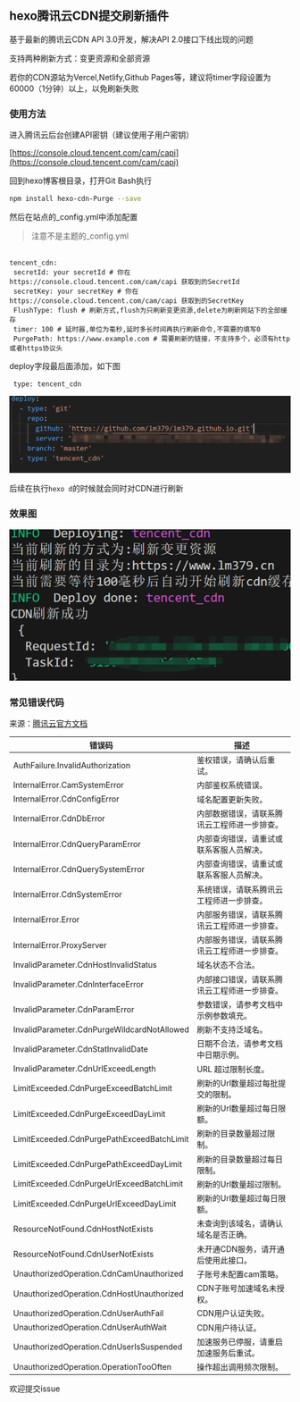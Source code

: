 ## hexo腾讯云CDN提交刷新插件

基于最新的腾讯云CDN API 3.0开发，解决API 2.0接口下线出现的问题

支持两种刷新方式：变更资源和全部资源

若你的CDN源站为Vercel,Netlify,Github Pages等，建议将timer字段设置为60000（1分钟）以上，以免刷新失败

### 使用方法

进入腾讯云后台创建API密钥（建议使用子用户密钥）  

[https://console.cloud.tencent.com/cam/capi](https://console.cloud.tencent.com/cam/capi)

回到hexo博客根目录，打开Git Bash执行

```bash
npm install hexo-cdn-Purge --save
```

然后在站点的_config.yml中添加配置
> 注意不是主题的_config.yml

```ymal

tencent_cdn:
 secretId: your secretId # 你在https://console.cloud.tencent.com/cam/capi 获取到的SecretId
 secretKey: your secretKey # 你在https://console.cloud.tencent.com/cam/capi 获取到的SecretKey
 FlushType: flush # 刷新方式,flush为只刷新变更资源,delete为刷新网站下的全部缓存
 timer: 100 # 延时器,单位为毫秒,延时多长时间再执行刷新命令,不需要的填写0
 PurgePath: https://www.example.com # 需要刷新的链接，不支持多个，必须有http或者https协议头
```

deploy字段最后面添加，如下图

```ymal
 type: tencent_cdn
```

![1716537790437](image/README/1716537790437.png)

后续在执行`hexo d`的时候就会同时对CDN进行刷新

### 效果图

![1716537868450](image/README/1716537868450.png)

### 常见错误代码

来源：[腾讯云官方文档](https://cloud.tencent.com/document/api/228/37871)

| 错误码                                      | 描述                                         |
| ------------------------------------------- | -------------------------------------------- |
| AuthFailure.InvalidAuthorization            | 鉴权错误，请确认后重试。                     |
| InternalError.CamSystemError                | 内部鉴权系统错误。                           |
| InternalError.CdnConfigError                | 域名配置更新失败。                           |
| InternalError.CdnDbError                    | 内部数据错误，请联系腾讯云工程师进一步排查。 |
| InternalError.CdnQueryParamError            | 内部查询错误，请重试或联系客服人员解决。     |
| InternalError.CdnQuerySystemError           | 内部查询错误，请重试或联系客服人员解决。     |
| InternalError.CdnSystemError                | 系统错误，请联系腾讯云工程师进一步排查。     |
| InternalError.Error                         | 内部服务错误，请联系腾讯云工程师进一步排查。 |
| InternalError.ProxyServer                   | 内部服务错误，请联系腾讯云工程师进一步排查。 |
| InvalidParameter.CdnHostInvalidStatus       | 域名状态不合法。                             |
| InvalidParameter.CdnInterfaceError          | 内部接口错误，请联系腾讯云工程师进一步排查。 |
| InvalidParameter.CdnParamError              | 参数错误，请参考文档中示例参数填充。         |
| InvalidParameter.CdnPurgeWildcardNotAllowed | 刷新不支持泛域名。                           |
| InvalidParameter.CdnStatInvalidDate         | 日期不合法，请参考文档中日期示例。           |
| InvalidParameter.CdnUrlExceedLength         | URL 超过限制长度。                           |
| LimitExceeded.CdnPurgeExceedBatchLimit      | 刷新的Url数量超过每批提交的限制。            |
| LimitExceeded.CdnPurgeExceedDayLimit        | 刷新的Url数量超过每日限额。                  |
| LimitExceeded.CdnPurgePathExceedBatchLimit  | 刷新的目录数量超过限制。                     |
| LimitExceeded.CdnPurgePathExceedDayLimit    | 刷新的目录数量超过每日限制。                 |
| LimitExceeded.CdnPurgeUrlExceedBatchLimit   | 刷新的Url数量超过限制。                      |
| LimitExceeded.CdnPurgeUrlExceedDayLimit     | 刷新的Url数量超过每日限额。                  |
| ResourceNotFound.CdnHostNotExists           | 未查询到该域名，请确认域名是否正确。         |
| ResourceNotFound.CdnUserNotExists           | 未开通CDN服务，请开通后使用此接口。          |
| UnauthorizedOperation.CdnCamUnauthorized    | 子账号未配置cam策略。                        |
| UnauthorizedOperation.CdnHostUnauthorized   | CDN子账号加速域名未授权。                    |
| UnauthorizedOperation.CdnUserAuthFail       | CDN用户认证失败。                            |
| UnauthorizedOperation.CdnUserAuthWait       | CDN用户待认证。                              |
| UnauthorizedOperation.CdnUserIsSuspended    | 加速服务已停服，请重启加速服务后重试。       |
| UnauthorizedOperation.OperationTooOften     | 操作超出调用频次限制。                       |

欢迎提交issue